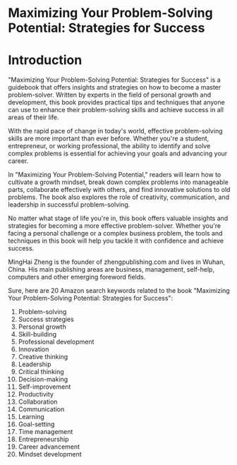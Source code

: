 # Maximizing Your Problem-Solving Potential: Strategies for Success

# Introduction

"Maximizing Your Problem-Solving Potential: Strategies for Success" is a guidebook that offers insights and strategies on how to become a master problem-solver. Written by experts in the field of personal growth and development, this book provides practical tips and techniques that anyone can use to enhance their problem-solving skills and achieve success in all areas of their life.

With the rapid pace of change in today's world, effective problem-solving skills are more important than ever before. Whether you're a student, entrepreneur, or working professional, the ability to identify and solve complex problems is essential for achieving your goals and advancing your career.

In "Maximizing Your Problem-Solving Potential," readers will learn how to cultivate a growth mindset, break down complex problems into manageable parts, collaborate effectively with others, and find innovative solutions to old problems. The book also explores the role of creativity, communication, and leadership in successful problem-solving.

No matter what stage of life you're in, this book offers valuable insights and strategies for becoming a more effective problem-solver. Whether you're facing a personal challenge or a complex business problem, the tools and techniques in this book will help you tackle it with confidence and achieve success.

MingHai Zheng is the founder of zhengpublishing.com and lives in Wuhan, China. His main publishing areas are business, management, self-help, computers and other emerging foreword fields.



Sure, here are 20 Amazon search keywords related to the book "Maximizing Your Problem-Solving Potential: Strategies for Success":

1. Problem-solving
2. Success strategies
3. Personal growth
4. Skill-building
5. Professional development
6. Innovation
7. Creative thinking
8. Leadership
9. Critical thinking
10. Decision-making
11. Self-improvement
12. Productivity
13. Collaboration
14. Communication
15. Learning
16. Goal-setting
17. Time management
18. Entrepreneurship
19. Career advancement
20. Mindset development

